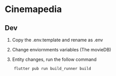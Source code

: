 # Cinemapedia

## Dev

1. Copy the .env.template and rename as .env
2. Change enviornments variables (The movieDB)

3. Entity changes, run the follow command 
```
    flutter pub run build_runner build
```

